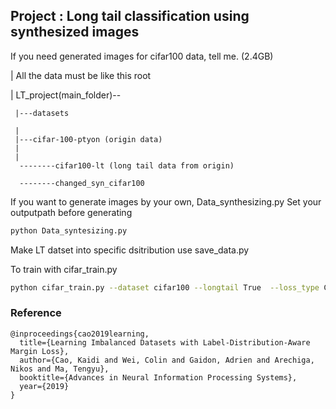 ## Project : Long tail classification using synthesized images

If you need generated images for cifar100 data, tell me. (2.4GB)


| All the data must be like this root


| LT_project(main_folder)--

 
     |---datasets
     
     |
     |---cifar-100-ptyon (origin data)
     |
     |      
      --------cifar100-lt (long tail data from origin)
      
      --------changed_syn_cifar100

If you want to generate images by your own, Data_synthesizing.py
Set your outputpath before generating
```bash
python Data_syntesizing.py
```

Make LT datset into specific dsitribution use save_data.py



To train with cifar_train.py 
``` bash
python cifar_train.py --dataset cifar100 --longtail True  --loss_type CE --gpu 0 --batch-size 128 --imb_factor 0.01 -d 100
```


### Reference

```
@inproceedings{cao2019learning,
  title={Learning Imbalanced Datasets with Label-Distribution-Aware Margin Loss},
  author={Cao, Kaidi and Wei, Colin and Gaidon, Adrien and Arechiga, Nikos and Ma, Tengyu},
  booktitle={Advances in Neural Information Processing Systems},
  year={2019}
}
```
